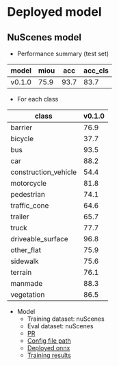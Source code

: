 # Deployed model
## NuScenes model

- Performance summary (test set)

| model  | miou | acc  | acc_cls |
| ------ | ---- | ---- | ------- |
| v0.1.0 | 75.9 | 93.7 | 83.7    |

- For each class

| class                | v0.1.0 |
| -------------------- | ------ |
| barrier              | 76.9   |
| bicycle              | 37.7   |
| bus                  | 93.5   |
| car                  | 88.2   |
| construction_vehicle | 54.4   |
| motorcycle           | 81.8   |
| pedestrian           | 74.1   |
| traffic_cone         | 64.6   |
| trailer              | 65.7   |
| truck                | 77.7   |
| driveable_surface    | 96.8   |
| other_flat           | 75.9   |
| sidewalk             | 75.6   |
| terrain              | 76.1   |
| manmade              | 88.3   |
| vegetation           | 86.5   |

- Model
  - Training dataset: nuScenes
  - Eval dataset: nuScenes
  - [PR](https://github.com/tier4/autoware-ml/pull/150)
  - [Config file path](https://github.com/tier4/autoware-ml/blob/2f06bc2a243b6fd44860fed7c77f8fd1e521e89e/projects/FRNet/configs/nuscenes/frnet_1xb4_nus-seg.py)
  - [Deployed onnx](https://drive.google.com/file/d/1tJ2qje4sF1_EaHLvMut1JXV-euJx-JJw/view?usp=drive_link)
  - [Training results](https://drive.google.com/file/d/1GBxHcYd9U6mTNaDyTrTh2FGW1WaJHUcR/view?usp=drive_link)
